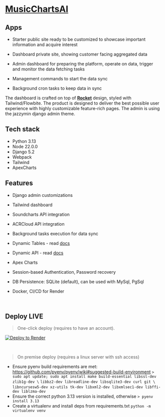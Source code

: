 # [MusicChartsAI](https://musicchartsai.com)

## Apps

- Starter public site ready to be customized to showcase important information and acquire interest
- Dashboard private site, showing customer facing aggregated data
- Admin dashboard for preparing the platform, operate on data, trigger and monitor the data fetching tasks

- Management commands to start the data sync
- Background cron tasks to keep data in sync

The dashboard is crafted on top of **[Rocket](https://app-generator.dev/product/adminlte/)** design, styled with Tailwind/Flowbite. The product is designed to deliver the best possible user experience with highly customizable feature-rich pages.
The admin is using the jazzymin django admin theme.

## Tech stack

- Python 3.13
- Node 22.0.0
- Django 5.2
- Webpack
- Tailwind
- ApexCharts

## Features

- Django admin customizations
- Tailwind dashboard
- Soundcharts API integration
- ACRCloud API integration
- Background tasks execution for data sync

- Dynamic Tables - read [docs](https://app-generator.dev/docs/developer-tools/dynamic-datatables.html)
- Dynamic API - read [docs](https://app-generator.dev/docs/developer-tools/dynamic-api.html)
- Apex Charts

- Session-based Authentication, Password recovery
- DB Persistence: SQLite (default), can be used with MySql, PgSql
- Docker, CI/CD for Render

<br />

## Deploy LIVE

> One-click deploy (requires to have an account).

[![Deploy to Render](https://render.com/images/deploy-to-render-button.svg)](https://render.com/deploy)

<br /> 

> On premise deploy (requires a linux server with ssh access)
- Ensure pyenv build requirements are met:
https://github.com/pyenv/pyenv/wiki#suggested-build-environment
    `> sudo apt update; sudo apt install make build-essential libssl-dev zlib1g-dev \`
    `libbz2-dev libreadline-dev libsqlite3-dev curl git \`
    `libncursesw5-dev xz-utils tk-dev libxml2-dev libxmlsec1-dev libffi-dev liblzma-dev`
- Ensure the correct python 3.13 version is installed, otherwise `> pyenv install 3.13`
- Create a virtualenv and install deps from requirements.txt `python -m virtualenv venv`

<br />
